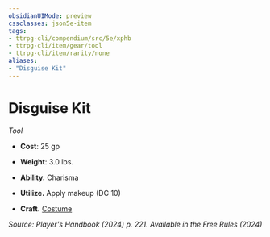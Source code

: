 ```yaml
---
obsidianUIMode: preview
cssclasses: json5e-item
tags:
- ttrpg-cli/compendium/src/5e/xphb
- ttrpg-cli/item/gear/tool
- ttrpg-cli/item/rarity/none
aliases: 
- "Disguise Kit"
---
```

# Disguise Kit
*Tool*  


- **Cost**: 25 gp
- **Weight**: 3.0 lbs.

- **Ability.** Charisma  
- **Utilize.** Apply makeup (DC 10)  
- **Craft.** [Costume](3-Mechanics/CLI/items/costume-xphb.md)  

*Source: Player's Handbook (2024) p. 221. Available in the Free Rules (2024)*